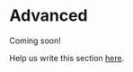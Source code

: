 # Advanced

Coming soon!

Help us write this section [here](https://github.com/athensresearch/athens/projects/17#card-61230796).

